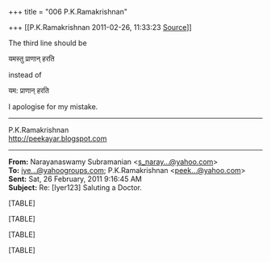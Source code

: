 +++
title = "006 P.K.Ramakrishnan"

+++
[[P.K.Ramakrishnan	2011-02-26, 11:33:23 [Source](https://groups.google.com/g/samskrita/c/6bLiH-cShGM)]]



  

The third line should be

यमस्तु प्राणान् हरति

  

instead of

यम: प्राणान् हरति

  

I apologise for my mistake.

  



-----------------------------------  
P.K.Ramakrishnan  
<http://peekayar.blogspot.com>

  

  

------------------------------------------------------------------------

**From:** Narayanaswamy Subramanian \<[s_naray...@yahoo.com]()\>  
**To:** [iye...@yahoogroups.com](); P.K.Ramakrishnan \<[peek...@yahoo.com]()\>  
**Sent:** Sat, 26 February, 2011 9:16:45 AM  
**Subject:** Re: \[Iyer123\] Saluting a Doctor.  
  

[TABLE]

[TABLE]

[TABLE]

[TABLE]

  

  

